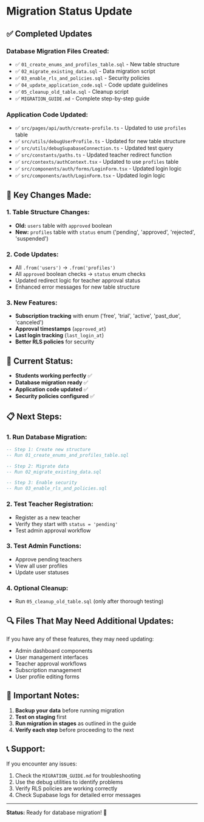 # Migration Status Update

## ✅ Completed Updates

### Database Migration Files Created:
- ✅ `01_create_enums_and_profiles_table.sql` - New table structure
- ✅ `02_migrate_existing_data.sql` - Data migration script
- ✅ `03_enable_rls_and_policies.sql` - Security policies
- ✅ `04_update_application_code.sql` - Code update guidelines
- ✅ `05_cleanup_old_table.sql` - Cleanup script
- ✅ `MIGRATION_GUIDE.md` - Complete step-by-step guide

### Application Code Updated:
- ✅ `src/pages/api/auth/create-profile.ts` - Updated to use `profiles` table
- ✅ `src/utils/debugUserProfile.ts` - Updated for new table structure
- ✅ `src/utils/debugSupabaseConnection.ts` - Updated test query
- ✅ `src/constants/paths.ts` - Updated teacher redirect function
- ✅ `src/contexts/authContext.tsx` - Updated to use `profiles` table
- ✅ `src/components/auth/forms/LoginForm.tsx` - Updated login logic
- ✅ `src/components/auth/LoginForm.tsx` - Updated login logic

## 🔄 Key Changes Made:

### 1. Table Structure Changes:
- **Old:** `users` table with `approved` boolean
- **New:** `profiles` table with `status` enum ('pending', 'approved', 'rejected', 'suspended')

### 2. Code Updates:
- All `.from('users')` → `.from('profiles')`
- All `approved` boolean checks → `status` enum checks
- Updated redirect logic for teacher approval status
- Enhanced error messages for new table structure

### 3. New Features:
- **Subscription tracking** with enum ('free', 'trial', 'active', 'past_due', 'canceled')
- **Approval timestamps** (`approved_at`)
- **Last login tracking** (`last_login_at`)
- **Better RLS policies** for security

## 🎉 Current Status:
- **Students working perfectly** ✅
- **Database migration ready** ✅
- **Application code updated** ✅
- **Security policies configured** ✅

## 📋 Next Steps:

### 1. Run Database Migration:
```sql
-- Step 1: Create new structure
-- Run 01_create_enums_and_profiles_table.sql

-- Step 2: Migrate data
-- Run 02_migrate_existing_data.sql

-- Step 3: Enable security
-- Run 03_enable_rls_and_policies.sql
```

### 2. Test Teacher Registration:
- Register as a new teacher
- Verify they start with `status = 'pending'`
- Test admin approval workflow

### 3. Test Admin Functions:
- Approve pending teachers
- View all user profiles
- Update user statuses

### 4. Optional Cleanup:
- Run `05_cleanup_old_table.sql` (only after thorough testing)

## 🔍 Files That May Need Additional Updates:

If you have any of these features, they may need updating:
- Admin dashboard components
- User management interfaces
- Teacher approval workflows
- Subscription management
- User profile editing forms

## 🚨 Important Notes:

1. **Backup your data** before running migration
2. **Test on staging** first
3. **Run migration in stages** as outlined in the guide
4. **Verify each step** before proceeding to the next

## 📞 Support:

If you encounter any issues:
1. Check the `MIGRATION_GUIDE.md` for troubleshooting
2. Use the debug utilities to identify problems
3. Verify RLS policies are working correctly
4. Check Supabase logs for detailed error messages

---

**Status:** Ready for database migration! 🚀 